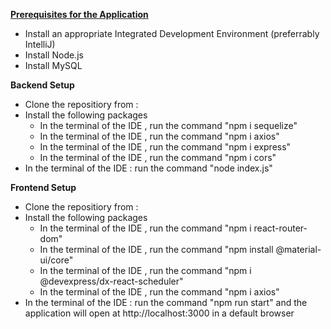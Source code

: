 <b><u>Prerequisites for the Application </u></b>
- Install an appropriate Integrated Development Environment (preferrably IntelliJ)
- Install Node.js 
- Install MySQL


<b> Backend Setup </b>
- Clone the repositiory from : 
- Install the following packages    
    - In the terminal of the IDE , run the command "npm i sequelize"
    - In the terminal of the IDE , run the command "npm i axios"
    - In the terminal of the IDE , run the command "npm i express"
    - In the terminal of the IDE , run the command "npm i cors"
- In the terminal of the IDE : run the command "node index.js"


<b> Frontend Setup </b>
- Clone the repositiory from : 
-  Install the following packages    
    - In the terminal of the IDE , run the command "npm i react-router-dom"
    - In the terminal of the IDE , run the command "npm install @material-ui/core"
    - In the terminal of the IDE , run the command "npm i @devexpress/dx-react-scheduler"
    - In the terminal of the IDE , run the command "npm i axios"
- In the terminal of the IDE : run the command "npm run start" and the application will open at http://localhost:3000 in a default browser 


